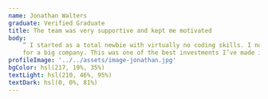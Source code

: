 ```yaml
---
name: Jonathan Walters
graduate: Verified Graduate
title: The team was very supportive and kept me motivated
body:
    “ I started as a total newbie with virtually no coding skills. I now work as a mobile engineer
    for a big company. This was one of the best investments I’ve made in myself. ”
profileImage: '../../assets/image-jonathan.jpg'
bgColor: hsl(217, 19%, 35%)
textLight: hsl(210, 46%, 95%)
textDark: hsl(0, 0%, 81%)
---
```

